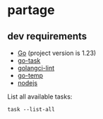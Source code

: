 # partage

## dev requirements
- [Go](https://go.dev/) (project version is 1.23)
- [go-task](https://taskfile.dev/installation/)
- [golangci-lint](https://golangci-lint.run/)
- [go-temp](https://templ.guide/quick-start/installation)
- [nodejs](https://nodejs.org/en)

List all available tasks:
```shell
task --list-all
```
